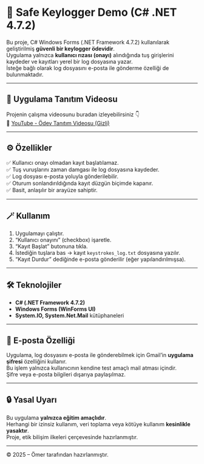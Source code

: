 # 🧠 Safe Keylogger Demo (C# .NET 4.7.2)

Bu proje, C# Windows Forms (.NET Framework 4.7.2) kullanılarak geliştirilmiş **güvenli bir keylogger ödevidir**.  
Uygulama yalnızca **kullanıcı rızası (onayı)** alındığında tuş girişlerini kaydeder ve kayıtları yerel bir log dosyasına yazar.  
İsteğe bağlı olarak log dosyasını e-posta ile gönderme özelliği de bulunmaktadır.

---

## 🎥 Uygulama Tanıtım Videosu
Projenin çalışma videosunu buradan izleyebilirsiniz 👇  
🔗 [YouTube - Ödev Tanıtım Videosu (Gizli)](https://youtu.be/3saVRoHhD1g)

---

## ⚙️ Özellikler
✅ Kullanıcı onayı olmadan kayıt başlatılamaz.  
✅ Tuş vuruşlarını zaman damgası ile log dosyasına kaydeder.  
✅ Log dosyası e-posta yoluyla gönderilebilir.  
✅ Oturum sonlandırıldığında kayıt düzgün biçimde kapanır.  
✅ Basit, anlaşılır bir arayüze sahiptir.

---

## 🪄 Kullanım
1. Uygulamayı çalıştır.  
2. “Kullanıcı onayını” (checkbox) işaretle.  
3. “Kayıt Başlat” butonuna tıkla.  
4. İstediğin tuşlara bas → kayıt `keystrokes_log.txt` dosyasına yazılır.  
5. “Kayıt Durdur” dediğinde e-posta gönderilir (eğer yapılandırılmışsa).

---

## 🛠️ Teknolojiler
- **C# (.NET Framework 4.7.2)**  
- **Windows Forms (WinForms UI)**  
- **System.IO, System.Net.Mail** kütüphaneleri  

---

## 📧 E-posta Özelliği
Uygulama, log dosyasını e-posta ile gönderebilmek için Gmail’in **uygulama şifresi** özelliğini kullanır.  
Bu işlem yalnızca kullanıcının kendine test amaçlı mail atması içindir.  
Şifre veya e-posta bilgileri dışarıya paylaşılmaz.

---

## 🔒 Yasal Uyarı
Bu uygulama **yalnızca eğitim amaçlıdır**.  
Herhangi bir izinsiz kullanım, veri toplama veya kötüye kullanım **kesinlikle yasaktır**.  
Proje, etik bilişim ilkeleri çerçevesinde hazırlanmıştır.

---

© 2025 – Ömer tarafından hazırlanmıştır.
